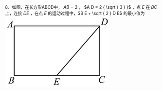 8．如图，在长方形ABCD中， $A B = 2$ ， $A D = 2 { \sqrt { 3 } }$ ，点 $E$ 在 $B C$ 上，连接 $D E$ ，在点 $E$ 的运动过程中，$B E + \sqrt { 2 } D E$ 的最小值为
![](<../../qs_image_DB/专题2-5_最值模型之阿氏圆与胡不归（解析版）/7acfe2fcd2f5dc00e14f11a2ab9ede9e34ec734c0fa3b0e58227fcd0447a8dca.jpg>)

